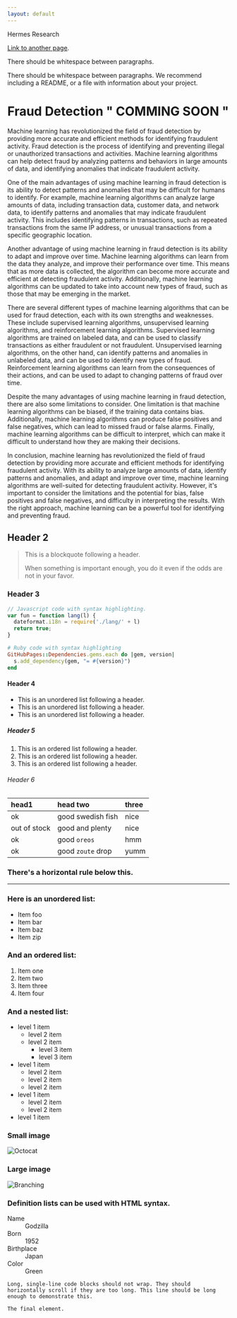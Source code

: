 ```yaml
---
layout: default
---
```


Hermes Research

[Link to another page](./another-page.html).

There should be whitespace between paragraphs.

There should be whitespace between paragraphs. We recommend including a README, or a file with information about your project.

# Fraud Detection " COMMING SOON "

Machine learning has revolutionized the field of fraud detection by providing more accurate and efficient methods for identifying fraudulent activity. Fraud detection is the process of identifying and preventing illegal or unauthorized transactions and activities. Machine learning algorithms can help detect fraud by analyzing patterns and behaviors in large amounts of data, and identifying anomalies that indicate fraudulent activity.

One of the main advantages of using machine learning in fraud detection is its ability to detect patterns and anomalies that may be difficult for humans to identify. For example, machine learning algorithms can analyze large amounts of data, including transaction data, customer data, and network data, to identify patterns and anomalies that may indicate fraudulent activity. This includes identifying patterns in transactions, such as repeated transactions from the same IP address, or unusual transactions from a specific geographic location.

Another advantage of using machine learning in fraud detection is its ability to adapt and improve over time. Machine learning algorithms can learn from the data they analyze, and improve their performance over time. This means that as more data is collected, the algorithm can become more accurate and efficient at detecting fraudulent activity. Additionally, machine learning algorithms can be updated to take into account new types of fraud, such as those that may be emerging in the market.

There are several different types of machine learning algorithms that can be used for fraud detection, each with its own strengths and weaknesses. These include supervised learning algorithms, unsupervised learning algorithms, and reinforcement learning algorithms. Supervised learning algorithms are trained on labeled data, and can be used to classify transactions as either fraudulent or not fraudulent. Unsupervised learning algorithms, on the other hand, can identify patterns and anomalies in unlabeled data, and can be used to identify new types of fraud. Reinforcement learning algorithms can learn from the consequences of their actions, and can be used to adapt to changing patterns of fraud over time.

Despite the many advantages of using machine learning in fraud detection, there are also some limitations to consider. One limitation is that machine learning algorithms can be biased, if the training data contains bias. Additionally, machine learning algorithms can produce false positives and false negatives, which can lead to missed fraud or false alarms. Finally, machine learning algorithms can be difficult to interpret, which can make it difficult to understand how they are making their decisions.

In conclusion, machine learning has revolutionized the field of fraud detection by providing more accurate and efficient methods for identifying fraudulent activity. With its ability to analyze large amounts of data, identify patterns and anomalies, and adapt and improve over time, machine learning algorithms are well-suited for detecting fraudulent activity. However, it's important to consider the limitations and the potential for bias, false positives and false negatives, and difficulty in interpreting the results. With the right approach, machine learning can be a powerful tool for identifying and preventing fraud.

## Header 2

> This is a blockquote following a header.
>
> When something is important enough, you do it even if the odds are not in your favor.

### Header 3

```js
// Javascript code with syntax highlighting.
var fun = function lang(l) {
  dateformat.i18n = require('./lang/' + l)
  return true;
}
```

```ruby
# Ruby code with syntax highlighting
GitHubPages::Dependencies.gems.each do |gem, version|
  s.add_dependency(gem, "= #{version}")
end
```

#### Header 4

*   This is an unordered list following a header.
*   This is an unordered list following a header.
*   This is an unordered list following a header.

##### Header 5

1.  This is an ordered list following a header.
2.  This is an ordered list following a header.
3.  This is an ordered list following a header.

###### Header 6

| head1        | head two          | three |
|:-------------|:------------------|:------|
| ok           | good swedish fish | nice  |
| out of stock | good and plenty   | nice  |
| ok           | good `oreos`      | hmm   |
| ok           | good `zoute` drop | yumm  |

### There's a horizontal rule below this.

* * *

### Here is an unordered list:

*   Item foo
*   Item bar
*   Item baz
*   Item zip

### And an ordered list:

1.  Item one
1.  Item two
1.  Item three
1.  Item four

### And a nested list:

- level 1 item
  - level 2 item
  - level 2 item
    - level 3 item
    - level 3 item
- level 1 item
  - level 2 item
  - level 2 item
  - level 2 item
- level 1 item
  - level 2 item
  - level 2 item
- level 1 item

### Small image

![Octocat](https://github.githubassets.com/images/icons/emoji/octocat.png)

### Large image

![Branching](https://guides.github.com/activities/hello-world/branching.png)


### Definition lists can be used with HTML syntax.

<dl>
<dt>Name</dt>
<dd>Godzilla</dd>
<dt>Born</dt>
<dd>1952</dd>
<dt>Birthplace</dt>
<dd>Japan</dd>
<dt>Color</dt>
<dd>Green</dd>
</dl>

```
Long, single-line code blocks should not wrap. They should horizontally scroll if they are too long. This line should be long enough to demonstrate this.
```

```
The final element.
```
